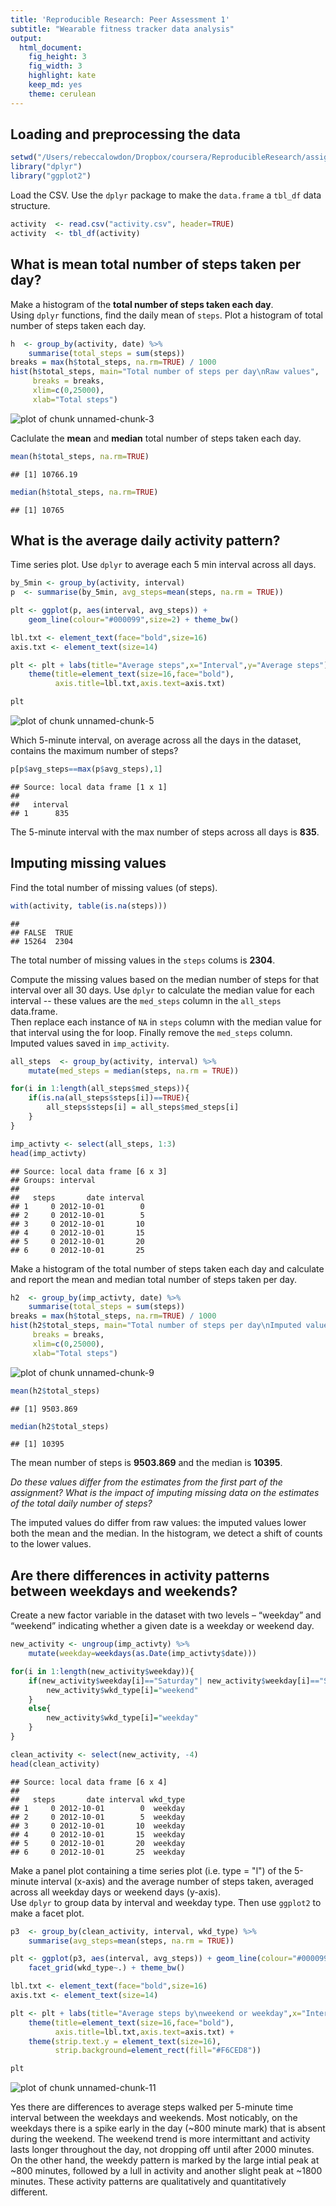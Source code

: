 ```yaml
---
title: 'Reproducible Research: Peer Assessment 1'
subtitle: "Wearable fitness tracker data analysis"
output:
  html_document:
    fig_height: 3
    fig_width: 3
    highlight: kate
    keep_md: yes
    theme: cerulean
---
```


## Loading and preprocessing the data


```r
setwd("/Users/rebeccalowdon/Dropbox/coursera/ReproducibleResearch/assignment1/RepData_PeerAssessment1/")
library("dplyr")
library("ggplot2")
```

Load the CSV. Use the `dplyr` package to make the `data.frame` a `tbl_df` data structure.


```r
activity  <- read.csv("activity.csv", header=TRUE)
activity  <- tbl_df(activity)
```


## What is mean total number of steps taken per day?

Make a histogram of the **total number of steps taken each day**.  
Using `dplyr` functions, find the daily mean of `steps`.
Plot a histogram of total number of steps taken each day.


```r
h  <- group_by(activity, date) %>%
    summarise(total_steps = sum(steps))
breaks = max(h$total_steps, na.rm=TRUE) / 1000
hist(h$total_steps, main="Total number of steps per day\nRaw values",
     breaks = breaks,
     xlim=c(0,25000),
     xlab="Total steps")
```

![plot of chunk unnamed-chunk-3](figure/unnamed-chunk-3-1.png) 

Caclulate the **mean** and **median** total number of steps taken each day.  


```r
mean(h$total_steps, na.rm=TRUE)
```

```
## [1] 10766.19
```

```r
median(h$total_steps, na.rm=TRUE)
```

```
## [1] 10765
```


## What is the average daily activity pattern?

Time series plot. Use `dplyr` to average each 5 min interval across all days.


```r
by_5min <- group_by(activity, interval)
p  <- summarise(by_5min, avg_steps=mean(steps, na.rm = TRUE))

plt <- ggplot(p, aes(interval, avg_steps)) + 
    geom_line(colour="#000099",size=2) + theme_bw()

lbl.txt <- element_text(face="bold",size=16)
axis.txt <- element_text(size=14)

plt <- plt + labs(title="Average steps",x="Interval",y="Average steps") + 
    theme(title=element_text(size=16,face="bold"),
          axis.title=lbl.txt,axis.text=axis.txt) 

plt
```

![plot of chunk unnamed-chunk-5](figure/unnamed-chunk-5-1.png) 

Which 5-minute interval, on average across all the days in the dataset, contains the maximum number of steps?  


```r
p[p$avg_steps==max(p$avg_steps),1]
```

```
## Source: local data frame [1 x 1]
## 
##   interval
## 1      835
```

The 5-minute interval with the max number of steps across all days is **835**.

## Imputing missing values

Find the total number of missing values (of steps).  


```r
with(activity, table(is.na(steps)))
```

```
## 
## FALSE  TRUE 
## 15264  2304
```

The total number of missing values in the `steps` colums is **2304**.  

Compute the missing values based on the median number of steps for that interval over all 30 days. Use `dplyr` to calculate the median value for each interval -- these values are the `med_steps` column in the `all_steps` data.frame.  
Then replace each instance of `NA` in `steps` column with the median value for that interval using the for loop. Finally remove the `med_steps` column. Imputed values saved in `imp_activity`.


```r
all_steps  <- group_by(activity, interval) %>%
    mutate(med_steps = median(steps, na.rm = TRUE))

for(i in 1:length(all_steps$med_steps)){
    if(is.na(all_steps$steps[i])==TRUE){
        all_steps$steps[i] = all_steps$med_steps[i]
    }
}

imp_activty <- select(all_steps, 1:3)
head(imp_activty)
```

```
## Source: local data frame [6 x 3]
## Groups: interval
## 
##   steps       date interval
## 1     0 2012-10-01        0
## 2     0 2012-10-01        5
## 3     0 2012-10-01       10
## 4     0 2012-10-01       15
## 5     0 2012-10-01       20
## 6     0 2012-10-01       25
```

Make a histogram of the total number of steps taken each day and calculate and report the mean and median total number of steps taken per day. 


```r
h2  <- group_by(imp_activty, date) %>%
    summarise(total_steps = sum(steps))
breaks = max(h$total_steps, na.rm=TRUE) / 1000
hist(h2$total_steps, main="Total number of steps per day\nImputed values",
     breaks = breaks,
     xlim=c(0,25000),
     xlab="Total steps")
```

![plot of chunk unnamed-chunk-9](figure/unnamed-chunk-9-1.png) 

```r
mean(h2$total_steps)
```

```
## [1] 9503.869
```

```r
median(h2$total_steps)
```

```
## [1] 10395
```

The mean number of steps is **9503.869** and the median is **10395**.

_Do these values differ from the estimates from the first part of the assignment? What is the impact of imputing missing data on the estimates of the total daily number of steps?_

The imputed values do differ from raw values: the imputed values lower both the mean and the median. In the histogram, we detect a shift of counts to the lower values.

## Are there differences in activity patterns between weekdays and weekends?

Create a new factor variable in the dataset with two levels – “weekday” and “weekend” indicating whether a given date is a weekday or weekend day.  


```r
new_activity <- ungroup(imp_activty) %>%
    mutate(weekday=weekdays(as.Date(imp_activty$date))) 

for(i in 1:length(new_activity$weekday)){
    if(new_activity$weekday[i]=="Saturday"| new_activity$weekday[i]=="Sunday"){
        new_activity$wkd_type[i]="weekend"
    }
    else{
        new_activity$wkd_type[i]="weekday"
    }
}

clean_activity <- select(new_activity, -4)
head(clean_activity)
```

```
## Source: local data frame [6 x 4]
## 
##   steps       date interval wkd_type
## 1     0 2012-10-01        0  weekday
## 2     0 2012-10-01        5  weekday
## 3     0 2012-10-01       10  weekday
## 4     0 2012-10-01       15  weekday
## 5     0 2012-10-01       20  weekday
## 6     0 2012-10-01       25  weekday
```


Make a panel plot containing a time series plot (i.e. type = "l") of the 5-minute interval (x-axis) and the average number of steps taken, averaged across all weekday days or weekend days (y-axis).   
Use `dplyr` to group data by interval and weekday type. Then use `ggplot2` to make a facet plot. 



```r
p3  <- group_by(clean_activity, interval, wkd_type) %>%
    summarise(avg_steps=mean(steps, na.rm = TRUE))

plt <- ggplot(p3, aes(interval, avg_steps)) + geom_line(colour="#000099",size=2) + 
    facet_grid(wkd_type~.) + theme_bw()

lbl.txt <- element_text(face="bold",size=16)
axis.txt <- element_text(size=14)

plt <- plt + labs(title="Average steps by\nweekend or weekday",x="Interval",y="Average steps") + 
    theme(title=element_text(size=16,face="bold"),
          axis.title=lbl.txt,axis.text=axis.txt) +
    theme(strip.text.y = element_text(size=16), 
          strip.background=element_rect(fill="#F6CED8"))

plt
```

![plot of chunk unnamed-chunk-11](figure/unnamed-chunk-11-1.png) 

Yes there are differences to average steps walked per 5-minute time interval between the weekdays and weekends. Most noticably, on the weekdays there is a spike early in the day (~800 minute mark) that is absent during the weekend. The weekend trend is more intermittant and activity lasts longer throughout the day, not dropping off until after 2000 minutes. On the other hand, the weekdy pattern is marked by the large intial peak at ~800 minutes, followed by a lull in activity and another slight peak at ~1800 minutes. These activity patterns are qualitatively and quantitatively different.
